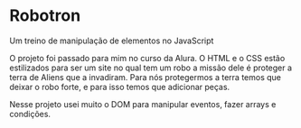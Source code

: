 # Robotron
Um treino de manipulação de elementos no JavaScript

O projeto foi passado para mim no curso da Alura. O HTML e o CSS estão estilizados para ser um site no qual tem um robo a missão dele é proteger a terra de Aliens que a invadiram. Para nós protegermos a terra temos que deixar o robo forte, e para isso temos que adicionar peças. 

Nesse projeto usei muito o DOM para manipular eventos, fazer arrays e condições. 
